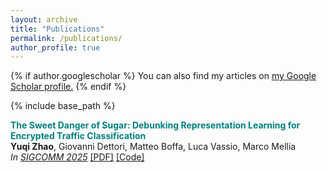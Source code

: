 ```yaml
---
layout: archive
title: "Publications"
permalink: /publications/
author_profile: true
---
```


{% if author.googlescholar %}
  You can also find my articles on <u><a href="{{author.googlescholar}}">my Google Scholar profile</a>.</u>
{% endif %}

{% include base_path %}

**<span style="color:teal">The Sweet Danger of Sugar: Debunking Representation Learning for Encrypted Traffic Classification</span>**  
**Yuqi Zhao**, Giovanni Dettori, Matteo Boffa, Luca Vassio, Marco Mellia  
*In [SIGCOMM 2025](https://conferences.sigcomm.org/sigcomm/2025/)* [[PDF]](https://dl.acm.org/doi/10.1145/3718958.3750498) [[Code]](https://github.com/SmartData-Polito/Debunk_Traffic_Representation) 

<!-- {% for post in site.publications reversed %}
  {% include archive-single.html %}
{% endfor %} -->
